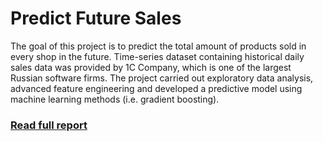 # Predict Future Sales

The goal of this project is to predict the total amount of products sold in every shop in the future. Time-series dataset containing historical daily sales data was provided by 1C Company, which is one of the largest Russian software firms.
The project carried out exploratory data analysis, advanced feature engineering and developed a predictive model using machine learning methods (i.e. gradient boosting).

### [Read full report](https://github.com/kadyb/predict-future-sales)
